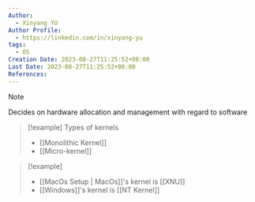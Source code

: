 ```yaml
---
Author:
  - Xinyang YU
Author Profile:
  - https://linkedin.com/in/xinyang-yu
tags:
  - OS
Creation Date: 2023-08-27T11:25:52+08:00
Last Date: 2023-08-27T11:25:52+08:00
References:
---
```

>[!note]
> Decides on hardware allocation and management with regard to software

>[!example] Types of kernels
>- [[Monolithic Kernel]]
>- [[Micro-kernel]]

>[!example]
>- [[MacOs Setup | MacOs]]'s kernel is [[XNU]]
>- [[Windows]]'s kernel is [[NT Kernel]]